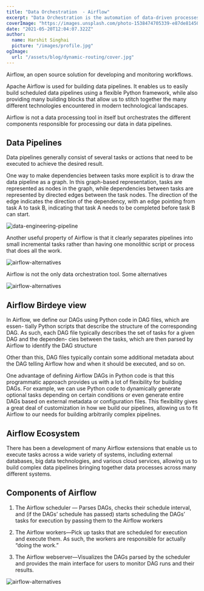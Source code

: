 ```yaml
---
title: "Data Orchestration  - Airflow"
excerpt: "Data Orchestration is the automation of data-driven processes from end-to-end, including preparing data, making decisions based on that data, and taking actions based on those decisions. It's a process that often spans across many different systems, departments, and types of data."
coverImage: "https://images.unsplash.com/photo-1538474705339-e87de81450e8?ixid=MnwxMjA3fDB8MHxwaG90by1wYWdlfHx8fGVufDB8fHx8&ixlib=rb-1.2.1&auto=format&fit=crop&w=1650&q=80"
date: "2021-05-20T12:04:07.322Z"
author:
  name: Harshit Singhai
  picture: "/images/profile.jpg"
ogImage:
  url: "/assets/blog/dynamic-routing/cover.jpg"
---
```


Airflow, an open source solution for developing and monitoring workflows.

Apache Airflow is used for building data pipelines. It enables us to easily build scheduled data pipelines using a flexible Python framework, while also providing many building blocks that allow us to stitch together the many different technologies encountered in modern technological landscapes.

Airflow is not a data processing tool in itself but orchestrates the different components responsible for processing our data in data pipelines.

## Data Pipelines

Data pipelines generally consist of several tasks or actions that need to be executed to
achieve the desired result.

One way to make dependencies between tasks more explicit is to draw the data pipeline as a graph. In this graph-based representation, tasks are represented as nodes in
the graph, while dependencies between tasks are represented by directed edges
between the task nodes. The direction of the edge indicates the direction of the
dependency, with an edge pointing from task A to task B, indicating that task A needs
to be completed before task B can start.

![data-engineering-pipeline](https://i.ibb.co/hWk4Jv1/6a3fab134c61.png)

Another useful property of Airflow is that it clearly separates
pipelines into small incremental tasks rather than having one monolithic script or
process that does all the work.

![airflow-alternatives](https://i.ibb.co/mtMwq0y/8899fd5acf0c.png)

Airflow is not the only data orchestration tool. Some alternatives

![airflow-alternatives](https://i.ibb.co/1XHsP8Q/e64eb81f54a9.png)

## Airflow Birdeye view

In Airflow, we define our DAGs using Python code in DAG files, which are essen-
tially Python scripts that describe the structure of the corresponding DAG. As such,
each DAG file typically describes the set of tasks for a given DAG and the dependen-
cies between the tasks, which are then parsed by Airflow to identify the DAG structure

Other than this, DAG files typically contain some additional metadata
about the DAG telling Airflow how and when it should be executed, and so on.

One advantage of defining Airflow DAGs in Python code is that this programmatic
approach provides us with a lot of flexibility for building DAGs. For example, we can use Python code to dynamically generate optional tasks depending on certain conditions or even generate entire DAGs based on external metadata or configuration files. This flexibility gives a great deal of customization in how we build our pipelines, allowing us to fit Airflow to our needs for building arbitrarily complex pipelines.

## Airflow Ecosystem

There has been a development of many Airflow extensions that enable us to execute tasks
across a wide variety of systems, including external databases, big data technologies,
and various cloud services, allowing us to build complex data pipelines bringing
together data processes across many different systems.

## Components of Airflow

1. The Airflow scheduler — Parses DAGs, checks their schedule interval, and (if the
   DAGs’ schedule has passed) starts scheduling the DAGs’ tasks for execution by
   passing them to the Airflow workers

2. The Airflow workers—Pick up tasks that are scheduled for execution and execute
   them. As such, the workers are responsible for actually “doing the work.”

3. The Airflow webserver—Visualizes the DAGs parsed by the scheduler and provides
   the main interface for users to monitor DAG runs and their results.

![airflow-alternatives](https://i.ibb.co/MRky7sJ/8a7d67c3c067.png)
